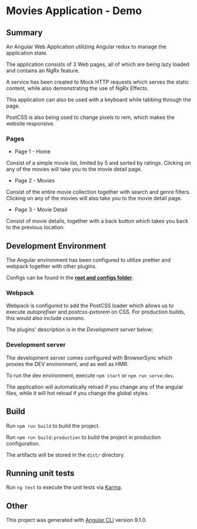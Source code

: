 # Movies Application - Demo

## Summary

An Angular Web Application utilizing Angular redux to manage the application state.

The application consists of 3 Web pages, all of which are being lazy loaded and contains an NgRx feature.

A service has been created to Mock HTTP requests which serves the static content, while also demonstrating the use
of NgRx Effects.

This application can also be used with a keyboard while tabbing through the page.

PostCSS is also being used to change pixels to rem, which makes the website responsive.

### Pages

- Page 1 - Home

Consist of a simple movie list, limited by 5 and sorted by ratings. Clicking on any
of the movies will take you to the movie detail page.

- Page 2 - Movies

Consist of the entire movie collection together with search and genre filters. Clicking on any
of the movies will also take you to the movie detail page.

- Page 3 - Movie Detail

Consist of movie details, together with a back button which takes you back to the previous location.

## Development Environment

The Angular environment has been configured to utilize prettier and webpack together with other plugins.

Configs can be found in the <u>**root and configs folder**</u>.

### Webpack

Webpack is configured to add the PostCSS loader which allows us to execute _autoprefixer_ and _postcss-pxtorem_
on CSS. For production builds, this would also include _cssnano_.

The plugins' description is in the _Development server_ below;

### Development server

The development server comes configured with BrowserSync which proxies the DEV environment, and as well as HMR.

To run the dev environment, execute `npm start` or `npm run serve:dev`.

The application will automatically reload if you change any of the angular files, while it will hot reload if you change the
global styles.

## Build

Run `npm run build` to build the project.

Run `npm run build:production` to build the project in production configuration.

The artifacts will be stored in the `dist/` directory.

## Running unit tests

Run `ng test` to execute the unit tests via [Karma](https://karma-runner.github.io).

## Other

This project was generated with [Angular CLI](https://github.com/angular/angular-cli) version 9.1.0.
